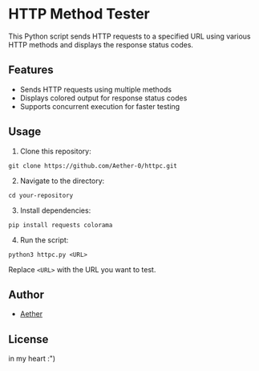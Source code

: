 


# HTTP Method Tester

This Python script sends HTTP requests to a specified URL using various HTTP methods and displays the response status codes.

## Features

- Sends HTTP requests using multiple methods
- Displays colored output for response status codes
- Supports concurrent execution for faster testing

## Usage

1. Clone this repository:

```
git clone https://github.com/Aether-0/httpc.git
```

2. Navigate to the directory:

```
cd your-repository
```

3. Install dependencies:

```
pip install requests colorama
```

4. Run the script:

```
python3 httpc.py <URL>
```

Replace `<URL>` with the URL you want to test.

## Author

- [Aether](https://github.com/Aether-0)

## License
 in my heart :")